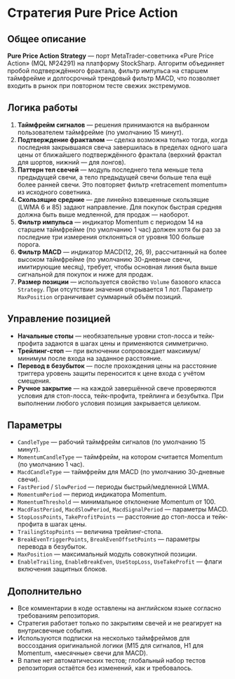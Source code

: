 # Стратегия Pure Price Action

## Общее описание
**Pure Price Action Strategy** — порт MetaTrader-советника «Pure Price Action» (MQL №24291) на платформу StockSharp.
Алгоритм объединяет пробой подтверждённого фрактала, фильтр импульса на старшем таймфрейме и долгосрочный трендовый фильтр MACD, что позволяет входить в рынок при повторном тесте свежих экстремумов.

## Логика работы
1. **Таймфрейм сигналов** — решения принимаются на выбранном пользователем таймфрейме (по умолчанию 15 минут).
2. **Подтверждение фракталом** — сделка возможна только тогда, когда последняя закрывшаяся свеча завершилась в пределах одного шага цены от ближайшего подтверждённого фрактала (верхний фрактал для шортов, нижний — для лонгов).
3. **Паттерн тел свечей** — модуль последнего тела меньше тела предыдущей свечи, а тело предыдущей свечи больше тела ещё более ранней свечи. Это повторяет фильтр «retracement momentum» из исходного советника.
4. **Скользящие средние** — две линейно взвешенные скользящие (LWMA 6 и 85) задают направление. Для покупок быстрая средняя должна быть выше медленной, для продаж — наоборот.
5. **Фильтр импульса** — индикатор Momentum с периодом 14 на старшем таймфрейме (по умолчанию 1 час) должен хотя бы раз за последние три измерения отклоняться от уровня 100 больше порога.
6. **Фильтр MACD** — индикатор MACD(12, 26, 9), рассчитанный на более высоком таймфрейме (по умолчанию 30-дневные свечи, имитирующие месяц), требует, чтобы основная линия была выше сигнальной для покупок и ниже для продаж.
7. **Размер позиции** — используется свойство `Volume` базового класса `Strategy`. При отсутствии значения открывается 1 лот. Параметр `MaxPosition` ограничивает суммарный объём позиций.

## Управление позицией
- **Начальные стопы** — необязательные уровни стоп-лосса и тейк-профита задаются в шагах цены и применяются симметрично.
- **Трейлинг-стоп** — при включении сопровождает максимум/минимум после входа на заданное расстояние.
- **Перевод в безубыток** — после прохождения цены на расстояние триггера уровень защиты переносится к цене входа с учётом смещения.
- **Ручное закрытие** — на каждой завершённой свече проверяются условия для стоп-лосса, тейк-профита, трейлинга и безубытка. При выполнении любого условия позиция закрывается целиком.

## Параметры
- `CandleType` — рабочий таймфрейм сигналов (по умолчанию 15 минут).
- `MomentumCandleType` — таймфрейм, на котором считается Momentum (по умолчанию 1 час).
- `MacdCandleType` — таймфрейм для MACD (по умолчанию 30-дневные свечи).
- `FastPeriod` / `SlowPeriod` — периоды быстрый/медленной LWMA.
- `MomentumPeriod` — период индикатора Momentum.
- `MomentumThreshold` — минимальное отклонение Momentum от 100.
- `MacdFastPeriod`, `MacdSlowPeriod`, `MacdSignalPeriod` — параметры MACD.
- `StopLossPoints`, `TakeProfitPoints` — расстояние до стоп-лосса и тейк-профита в шагах цены.
- `TrailingStopPoints` — величина трейлинг-стопа.
- `BreakEvenTriggerPoints`, `BreakEvenOffsetPoints` — параметры перевода в безубыток.
- `MaxPosition` — максимальный модуль совокупной позиции.
- `EnableTrailing`, `EnableBreakEven`, `UseStopLoss`, `UseTakeProfit` — флаги включения защитных блоков.

## Дополнительно
- Все комментарии в коде оставлены на английском языке согласно требованиям репозитория.
- Стратегия работает только по закрытиям свечей и не реагирует на внутрисвечные события.
- Используются подписки на несколько таймфреймов для воссоздания оригинальной логики (M15 для сигналов, H1 для Momentum, «месячные» свечи для MACD).
- В папке нет автоматических тестов; глобальный набор тестов репозитория остаётся без изменений, как и требовалось.
